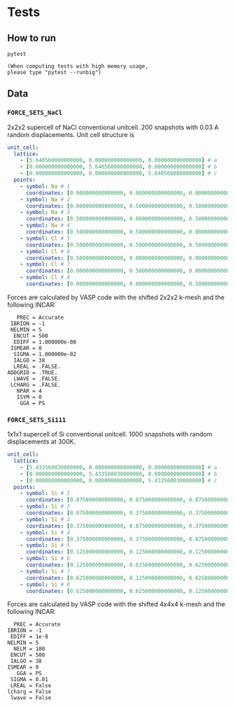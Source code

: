# Tests

## How to run

```
pytest

(When computing tests with high memory usage,
please type "pytest --runbig")
```

## Data

### `FORCE_SETS_NaCl`

2x2x2 supercell of NaCl conventional unitcell. 200 snapshots with 0.03 A random
displacements. Unit cell structure is

```yaml
unit_cell:
  lattice:
    - [5.640560000000000, 0.000000000000000, 0.000000000000000] # a
    - [0.000000000000000, 5.640560000000000, 0.000000000000000] # b
    - [0.000000000000000, 0.000000000000000, 5.640560000000000] # c
  points:
    - symbol: Na # 1
      coordinates: [0.000000000000000, 0.000000000000000, 0.000000000000000]
    - symbol: Na # 2
      coordinates: [0.000000000000000, 0.500000000000000, 0.500000000000000]
    - symbol: Na # 3
      coordinates: [0.500000000000000, 0.000000000000000, 0.500000000000000]
    - symbol: Na # 4
      coordinates: [0.500000000000000, 0.500000000000000, 0.000000000000000]
    - symbol: Cl # 5
      coordinates: [0.500000000000000, 0.500000000000000, 0.500000000000000]
    - symbol: Cl # 6
      coordinates: [0.500000000000000, 0.000000000000000, 0.000000000000000]
    - symbol: Cl # 7
      coordinates: [0.000000000000000, 0.500000000000000, 0.000000000000000]
    - symbol: Cl # 8
      coordinates: [0.000000000000000, 0.000000000000000, 0.500000000000000]
```

Forces are calculated by VASP code with the shifted 2x2x2
k-mesh and the following INCAR:

```
   PREC = Accurate
 IBRION = -1
 NELMIN = 5
  ENCUT = 500
  EDIFF = 1.000000e-08
 ISMEAR = 0
  SIGMA = 1.000000e-02
  IALGO = 38
  LREAL = .FALSE.
ADDGRID = .TRUE.
  LWAVE = .FALSE.
 LCHARG = .FALSE.
   NPAR = 4
   ISYM = 0
    GGA = PS
```

### `FORCE_SETS_Si111`

1x1x1 supercell of Si conventional unitcell. 1000 snapshots with random
displacements at 300K.

```yaml
unit_cell:
  lattice:
    - [5.433560030000000, 0.000000000000000, 0.000000000000000] # a
    - [0.000000000000000, 5.433560030000000, 0.000000000000000] # b
    - [0.000000000000000, 0.000000000000000, 5.433560030000000] # c
  points:
    - symbol: Si # 1
      coordinates: [0.875000000000000, 0.875000000000000, 0.875000000000000]
    - symbol: Si # 2
      coordinates: [0.875000000000000, 0.375000000000000, 0.375000000000000]
    - symbol: Si # 3
      coordinates: [0.375000000000000, 0.875000000000000, 0.375000000000000]
    - symbol: Si # 4
      coordinates: [0.375000000000000, 0.375000000000000, 0.875000000000000]
    - symbol: Si # 5
      coordinates: [0.125000000000000, 0.125000000000000, 0.125000000000000]
    - symbol: Si # 6
      coordinates: [0.125000000000000, 0.625000000000000, 0.625000000000000]
    - symbol: Si # 7
      coordinates: [0.625000000000000, 0.125000000000000, 0.625000000000000]
    - symbol: Si # 8
      coordinates: [0.625000000000000, 0.625000000000000, 0.125000000000000]
```

Forces are calculated by VASP code with the shifted 4x4x4
k-mesh and the following INCAR:

```
  PREC = Accurate
IBRION = -1
 EDIFF = 1e-8
NELMIN = 5
  NELM = 100
 ENCUT = 500
 IALGO = 38
ISMEAR = 0
   GGA = PS
 SIGMA = 0.01
 LREAL = False
lcharg = False
 lwave = False
```
